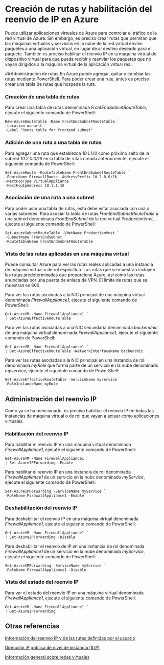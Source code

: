 <properties 
   pageTitle="Creación de rutas y habilitación del reenvío de IP en Azure"
   description="Creación de rutas y habilitación del reenvío de IP en Azure"
   services="virtual-networks"
   documentationCenter="na"
   authors="telmosampaio"
   manager="adinah"
   editor="tysonn" /> 

<tags 
   ms.service="virtual-networks"
   ms.devlang="na"
   ms.topic="article"
   ms.tgt_pltfrm="na"
   ms.workload="infrastructure-services"
   ms.date="04/22/2015"
   ms.author="telmos" />

# Creación de rutas y habilitación del reenvío de IP en Azure
Puede utilizar aplicaciones virtuales de Azure para controlar el tráfico de la red virtual de Azure. Sin embargo, es preciso crear rutas que permitan que las máquinas virtuales y servicios en la nube de la red virtual envíen paquetes a una aplicación virtual, en lugar de al destino deseado para el paquete. También es preciso habilitar el reenvío IP en la máquina virtual del dispositivo virtual para que pueda recibir y reenviar los paquetes que no vayan dirigidos a la máquina virtual de la aplicación virtual real.

##Administración de rutas
En Azure puede agregar, quitar y cambiar las rutas mediante PowerShell. Para poder crear una ruta, antes es preciso crear una tabla de rutas que hospede la ruta.

### Creación de una tabla de rutas
Para crear una tabla de rutas denominada *FrontEndSubnetRouteTable*, ejecute el siguiente comando de PowerShell:

	New-AzureRouteTable -Name FrontEndSubnetRouteTable `
	-Location usnorth `
	-Label "Route table for frontend subnet"

### Adición de una ruta a una tabla de rutas
Para agregar una ruta que establezca *10.1.1.10* como próximo salto de la subred *10.2.0.0/16* en la tabla de rutas creada anteriormente, ejecute el siguiente comando de PowerShell:

	Set-AzureRoute -RouteTableName FrontEndSubnetRouteTable `
	-RouteName FirewallRoute -AddressPrefix 10.2.0.0/16 `
	-NextHopType VirtualAppliance `
	-NextHopIpAddress 10.1.1.10

### Asociación de una ruta a una subred
Para poder usar una tabla de rutas, esta debe estar asociada con una o varias subredes. Para asociar la tabla de rutas *FrontEndSubnetRouteTable* a una subred denominada *FrontEndSubnet* de la red virtual *ProductionVnet*, ejecute el siguiente comando de PowerShell:

	Set-AzureSubnetRouteTable -VNetName ProductionVnet `
	-SubnetName FrontEndSubnet `
	-RouteTableName FrontEndSubnetRouteTable

### Vista de las rutas aplicadas en una máquina virtual
Puede consultar Azure para ver las rutas reales aplicadas a una instancia de máquina virtual o de rol específica. Las rutas que se muestran incluyen las rutas predeterminadas que proporciona Azure, así como las rutas anunciadas por una puerta de enlace de VPN. El límite de rutas que se muestran es 800.

Para ver las rutas asociadas a la NIC principal de una máquina virtual denominada *FirewallAppliance1*, ejecute el siguiente comando de PowerShell:

	Get-AzureVM -Name FirewallAppliance1 `
	| Get-AzureEffectiveRouteTable

Para ver las rutas asociadas a una NIC secundaria denominada *backendnic* de una máquina virtual denominada *FirewallAppliance1*, ejecute el siguiente comando de PowerShell:

	Get-AzureVM -Name FirewallAppliance1 `
	| Get-AzureEffectiveRouteTable -NetworkInterfaceName backendnic

Para ver las rutas asociadas a la NIC principal en una instancia de rol denominada *myRole* que forma parte de un servicio en la nube denominado *myservice*, ejecute el siguiente comando de PowerShell:

	Get-AzureEffectiveRouteTable -ServiceName myservice `
	-RoleInstanceName myRole

## Administración del reenvío IP
Como ya se ha mencionado, es preciso habilitar el reenvío IP en todas las instancias de máquina virtual o de rol que vayan a actuar como aplicaciones virtuales.

### Habilitación del reenvío IP
Para habilitar el reenvío IP en una máquina virtual denominada *FirewallAppliance1*, ejecute el siguiente comando de PowerShell:

	Get-AzureVM -Name FirewallAppliance1 `
	| Set-AzureIPForwarding -Enable

Para habilitar el reenvío IP en una instancia de rol denominada *FirewallAppliance1* de un servicio en la nube denominado *myService*, ejecute el siguiente comando de PowerShell:

	Set-AzureIPForwarding -ServiceName myService `
	-RoleName FirewallAppliance1 -Enable

### Deshabilitación del reenvío IP
Para deshabilitar el reenvío IP en una máquina virtual denominada *FirewallAppliance1*, ejecute el siguiente comando de PowerShell:

	Get-AzureVM -Name FirewallAppliance1 `
	| Set-AzureIPForwarding -Disable

Para deshabilitar el reenvío de IP en una instancia de rol denominada *FirewallAppliance1* de un servicio en la nube denominado *myService*, ejecute el siguiente comando de PowerShell:

	Set-AzureIPForwarding -ServiceName myService `
	-RoleName FirewallAppliance1 -Disable

### Vista del estado del reenvío IP
Para ver el estado del reenvío IP en una máquina virtual denominada *FirewallAppliance1*, ejecute el siguiente comando de PowerShell:

	Get-AzureVM -Name FirewallAppliance1 `
	| Get-AzureIPForwarding

## Otras referencias

[Información del reenvío IP y de las rutas definidas por el usuario](../virtual-networks-udr-overview)

[Dirección IP pública de nivel de instancia (ILIP)](../virtual-networks-instance-level-public-ip)

[Información general sobre redes virtuales](https://msdn.microsoft.com/library/azure/jj156007.aspx) <!--HONumber=52-->
 